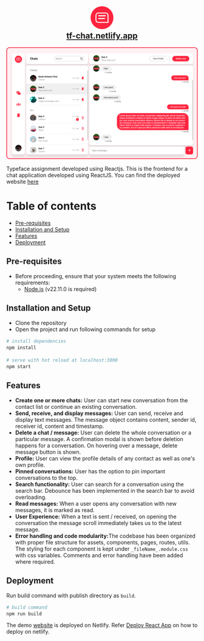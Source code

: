 <h2 align="center">
    <img src="./public/favicon.ico" alt="Logo" width="60" height="60" />
    <br />
    <a href="https://tf-chat.netlify.app">tf-chat.netlify.app</a>
</h2>

<div align="center">
    <img src="./public/illustration.png" alt="Illustration" />
</div>

Typeface assignment developed using Reactjs. This is the frontend for a chat application developed using ReactJS. You can find the deployed website [here](https://tf-chat.netlify.app)

# Table of contents

* [Pre-requisites](#pre-requisites)
* [Installation and Setup](#installation-and-setup)
* [Features](#features)
* [Deployment](#deployment)

## Pre-requisites

- Before proceeding, ensure that your system meets the following requirements:
  - [Node.js](https://nodejs.org/en/download/) (v22.11.0 is required)

## Installation and Setup

- Clone the repository
- Open the project and run following commands for setup

```bash
# install dependencies
npm install

# serve with hot reload at localhost:3000
npm start
```

## Features

- <b>Create one or more chats:</b> User can start new conversation from the contact list or continue an existing conversation.
- <b>Send, receive, and display messages:</b> User can send, receive and display text messages. The message object contains content, sender id, receiver id, content and timestamp.
- <b>Delete a chat / message:</b> User can delete the whole conversation or a particular message. A confirmation modal is shown before deletion happens for a conversation. On hovering over a message, delete message button is shown.
- <b>Profile:</b> User can view the profile details of any contact as well as one's own profile.
- <b>Pinned conversations:</b> User has the option to pin important conversations to the top.
- <b>Search functionality:</b> User can search for a conversation using the search bar. Debounce has been implemented in the search bar to avoid overloading.
- <b>Read messages:</b> When a user opens any conversation with new messages, it is marked as read.
- <b>User Experience:</b> When a text is sent / received, on opening the conversation the message scroll immediately takes us to the latest message.
- <b>Error handling and code modularity:</b>The codebase has been organized with proper file structure for assets, components, pages, routes, utils. The styling for each component is kept under `_fileName_.module.css` with css variables. Comments and error handling have been added where required.

## Deployment
Run build command with publish directory as `build`.

```bash
# build command
npm run build
```

The demo [website](https://tf-chat.netlify.app) is deployed on Netlify. Refer [Deploy React App](https://www.netlify.com/blog/2016/07/22/deploy-react-apps-in-less-than-30-seconds/) on how to deploy on netlify.
